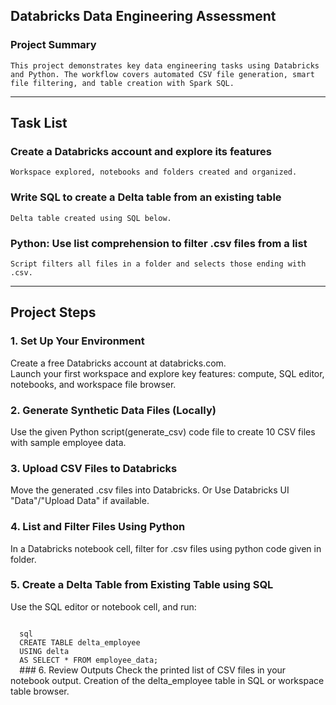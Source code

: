 ## Databricks Data Engineering Assessment
### Project Summary<br>
`This project demonstrates key data engineering tasks using Databricks and Python. The workflow covers automated CSV file generation, smart file filtering, and table creation with Spark SQL.`

---

## Task List
### Create a Databricks account and explore its features
  `Workspace explored, notebooks and folders created and organized.`

### Write SQL to create a Delta table from an existing table
  `Delta table created using SQL below.`

### Python: Use list comprehension to filter .csv files from a list
  `Script filters all files in a folder and selects those ending with .csv.`

---

## Project Steps
### 1. Set Up Your Environment

  Create a free Databricks account at databricks.com.<br>
  Launch your first workspace and explore key features: compute, SQL editor, notebooks, and workspace file browser.<br>

### 2. Generate Synthetic Data Files (Locally)

  Use the given Python script(generate_csv) code file to create 10 CSV files with sample employee data.

### 3. Upload CSV Files to Databricks
  
  Move the generated .csv files into Databricks.
  Or Use Databricks UI "Data"/"Upload Data" if available.

### 4. List and Filter Files Using Python
  In a Databricks notebook cell, filter for .csv files using python code given in folder.

### 5. Create a Delta Table from Existing Table using SQL
  Use the SQL editor or notebook cell, and run:

 <code>
  sql
  CREATE TABLE delta_employee
  USING delta
  AS SELECT * FROM employee_data;
  </code>
### 6. Review Outputs
  Check the printed list of CSV files in your notebook output.
 Creation of the delta_employee table in SQL or workspace table browser.
 

